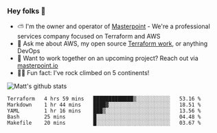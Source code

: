 

### Hey folks 👋

- ⛅️ I'm the owner and operator of [Masterpoint](https://masterpoint.io) - We're a professional services company focused on Terraform and AWS
- 💬 Ask me about AWS, my open source [Terraform work](https://github.com/masterpointio?q=terraform&type=&language=hcl), or anything DevOps
- 🔨 Want to work together on an upcoming project? Reach out via [masterpoint.io](https://masterpoint.io)
- 🧗‍♂️ Fun fact: I've rock climbed on 5 continents! 


![Matt's github stats](https://github-readme-stats.vercel.app/api?username=Gowiem&count_private=true&theme=cobalt&show_icons=true)

<!--START_SECTION:waka-->
```text
Terraform   4 hrs 59 mins   █████████████▒░░░░░░░░░░░   53.16 % 
Markdown    1 hr 44 mins    ████▓░░░░░░░░░░░░░░░░░░░░   18.51 % 
YAML        1 hr 16 mins    ███▒░░░░░░░░░░░░░░░░░░░░░   13.56 % 
Bash        25 mins         █░░░░░░░░░░░░░░░░░░░░░░░░   04.48 % 
Makefile    20 mins         █░░░░░░░░░░░░░░░░░░░░░░░░   03.67 % 
```
<!--END_SECTION:waka-->
